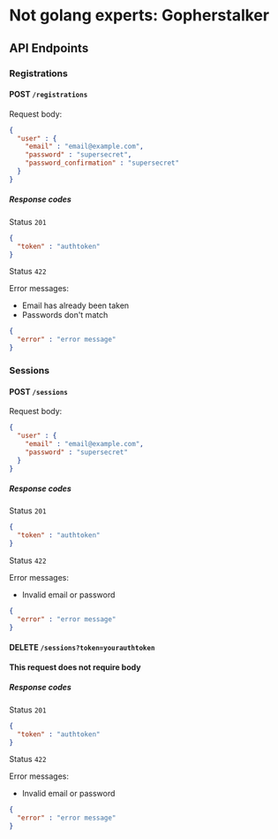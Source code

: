 # Not golang experts: Gopherstalker

## API Endpoints

### Registrations

#### POST `/registrations`

Request body:

``` json
{
  "user" : {
    "email" : "email@example.com",
    "password" : "supersecret",
    "password_confirmation" : "supersecret"
  }
}
```

##### Response codes

Status `201`

``` json
{
  "token" : "authtoken"
}
```

Status `422`

Error messages:

* Email has already been taken
* Passwords don't match

```json
{
  "error" : "error message"
}
```

### Sessions

#### POST `/sessions`

Request body:

``` json
{
  "user" : {
    "email" : "email@example.com",
    "password" : "supersecret"
  }
}
```

##### Response codes

Status `201`

``` json
{
  "token" : "authtoken"
}
```

Status `422`

Error messages:

* Invalid email or password

```json
{
  "error" : "error message"
}
```

#### DELETE `/sessions?token=yourauthtoken`

**This request does not require body**

##### Response codes

Status `201`

``` json
{
  "token" : "authtoken"
}
```

Status `422`

Error messages:

* Invalid email or password

```json
{
  "error" : "error message"
}
```
